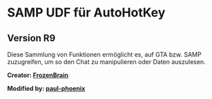 ﻿SAMP UDF für AutoHotKey
=======================
Version R9
----------
Diese Sammlung von Funktionen ermöglicht es, auf GTA bzw. SAMP zuzugreifen, um so den Chat zu manipulieren oder Daten auszulesen.

**Creator: [FrozenBrain](https://github.com/FrozenBrain/)**

**Modified by: [paul-phoenix](https://github.com/paul-phoenix/)**
